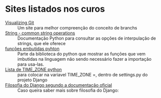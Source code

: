 <h1>Sites listados nos curos</h1>

<dl>
    <dt><a href="https://git-school.github.io/visualizing-git">Visualizing Git</a></dt>
    <dd>Um site para melhor compreenção do conceito de branchs</dd>
    <dt><a href="https://docs.python.org/3/library/string.html#formatexamples">String - common string operations</a></dt>
    <dd>Documentação Python para consultar as opções de interpulação de strings, que ele oferece</dd>
    <dt><a href="https://docs.python.org/3/library/functions.html">funções embutidas pyhton</a></dt>
    <dd>Parte da biblioteca do python que mostrar as funções que vem imbutidas na linguagem não sendo necessário fazer a importação para usa-las.</dd>
    <dt><a href="https://stackoverflow.com/questions/13866926/is-there-a-list-of-pytz-timezones">Lista de TIME_ZONE python</a></dt>
    <dd>para colocar na variavel TIME_ZONE =, dentro de settings.py do projeto Django</dd>
    <dt><a href="https://docs.djangoproject.com/pt-br/2.2/misc/design-philosophies/">Filosofia do Django segundo a documentação oficial</a></dt>
    <dd>Caso queira saber mais sobre filosofia do Django:</dd>
</dl>

